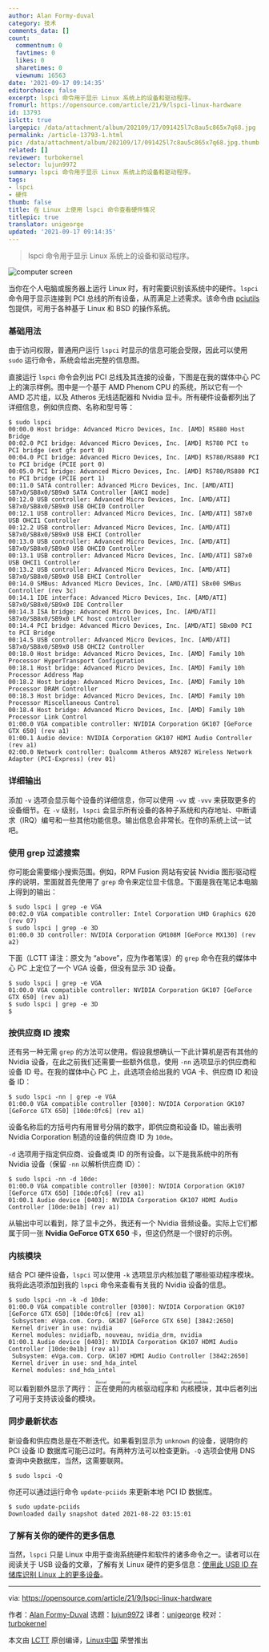 ```yaml
---
author: Alan Formy-duval
category: 技术
comments_data: []
count:
  commentnum: 0
  favtimes: 0
  likes: 0
  sharetimes: 0
  viewnum: 16563
date: '2021-09-17 09:14:35'
editorchoice: false
excerpt: lspci 命令用于显示 Linux 系统上的设备和驱动程序。
fromurl: https://opensource.com/article/21/9/lspci-linux-hardware
id: 13793
islctt: true
largepic: /data/attachment/album/202109/17/091425l7c8au5c865x7q68.jpg
permalink: /article-13793-1.html
pic: /data/attachment/album/202109/17/091425l7c8au5c865x7q68.jpg.thumb.jpg
related: []
reviewer: turbokernel
selector: lujun9972
summary: lspci 命令用于显示 Linux 系统上的设备和驱动程序。
tags:
- lspci
- 硬件
thumb: false
title: 在 Linux 上使用 lspci 命令查看硬件情况
titlepic: true
translator: unigeorge
updated: '2021-09-17 09:14:35'
---
```



> 
> lspci 命令用于显示 Linux 系统上的设备和驱动程序。
> 
> 
> 


![](/data/attachment/album/202109/17/091425l7c8au5c865x7q68.jpg "computer screen ")


当你在个人电脑或服务器上运行 Linux 时，有时需要识别该系统中的硬件。`lspci` 命令用于显示连接到 PCI 总线的所有设备，从而满足上述需求。该命令由 [pciutils](https://mj.ucw.cz/sw/pciutils/) 包提供，可用于各种基于 Linux 和 BSD 的操作系统。


### 基础用法


由于访问权限，普通用户运行 `lspci` 时显示的信息可能会受限，因此可以使用 `sudo` 运行命令，系统会给出完整的信息图。


直接运行 `lspci` 命令会列出 PCI 总线及其连接的设备，下图是在我的媒体中心 PC 上的演示样例。图中是一个基于 AMD Phenom CPU 的系统，所以它有一个 AMD 芯片组，以及 Atheros 无线适配器和 Nvidia 显卡。所有硬件设备都列出了详细信息，例如供应商、名称和型号等：



```
$ sudo lspci
00:00.0 Host bridge: Advanced Micro Devices, Inc. [AMD] RS880 Host Bridge
00:02.0 PCI bridge: Advanced Micro Devices, Inc. [AMD] RS780 PCI to PCI bridge (ext gfx port 0)
00:04.0 PCI bridge: Advanced Micro Devices, Inc. [AMD] RS780/RS880 PCI to PCI bridge (PCIE port 0)
00:05.0 PCI bridge: Advanced Micro Devices, Inc. [AMD] RS780/RS880 PCI to PCI bridge (PCIE port 1)
00:11.0 SATA controller: Advanced Micro Devices, Inc. [AMD/ATI] SB7x0/SB8x0/SB9x0 SATA Controller [AHCI mode]
00:12.0 USB controller: Advanced Micro Devices, Inc. [AMD/ATI] SB7x0/SB8x0/SB9x0 USB OHCI0 Controller
00:12.1 USB controller: Advanced Micro Devices, Inc. [AMD/ATI] SB7x0 USB OHCI1 Controller
00:12.2 USB controller: Advanced Micro Devices, Inc. [AMD/ATI] SB7x0/SB8x0/SB9x0 USB EHCI Controller
00:13.0 USB controller: Advanced Micro Devices, Inc. [AMD/ATI] SB7x0/SB8x0/SB9x0 USB OHCI0 Controller
00:13.1 USB controller: Advanced Micro Devices, Inc. [AMD/ATI] SB7x0 USB OHCI1 Controller
00:13.2 USB controller: Advanced Micro Devices, Inc. [AMD/ATI] SB7x0/SB8x0/SB9x0 USB EHCI Controller
00:14.0 SMBus: Advanced Micro Devices, Inc. [AMD/ATI] SBx00 SMBus Controller (rev 3c)
00:14.1 IDE interface: Advanced Micro Devices, Inc. [AMD/ATI] SB7x0/SB8x0/SB9x0 IDE Controller
00:14.3 ISA bridge: Advanced Micro Devices, Inc. [AMD/ATI] SB7x0/SB8x0/SB9x0 LPC host controller
00:14.4 PCI bridge: Advanced Micro Devices, Inc. [AMD/ATI] SBx00 PCI to PCI Bridge
00:14.5 USB controller: Advanced Micro Devices, Inc. [AMD/ATI] SB7x0/SB8x0/SB9x0 USB OHCI2 Controller
00:18.0 Host bridge: Advanced Micro Devices, Inc. [AMD] Family 10h Processor HyperTransport Configuration
00:18.1 Host bridge: Advanced Micro Devices, Inc. [AMD] Family 10h Processor Address Map
00:18.2 Host bridge: Advanced Micro Devices, Inc. [AMD] Family 10h Processor DRAM Controller
00:18.3 Host bridge: Advanced Micro Devices, Inc. [AMD] Family 10h Processor Miscellaneous Control
00:18.4 Host bridge: Advanced Micro Devices, Inc. [AMD] Family 10h Processor Link Control
01:00.0 VGA compatible controller: NVIDIA Corporation GK107 [GeForce GTX 650] (rev a1)
01:00.1 Audio device: NVIDIA Corporation GK107 HDMI Audio Controller (rev a1)
02:00.0 Network controller: Qualcomm Atheros AR9287 Wireless Network Adapter (PCI-Express) (rev 01)

```

### 详细输出


添加 `-v` 选项会显示每个设备的详细信息，你可以使用 `-vv` 或 `-vvv` 来获取更多的设备细节。在 `-v` 级别，`lspci` 会显示所有设备的各种子系统和内存地址、中断请求（IRQ）编号和一些其他功能信息。输出信息会非常长。在你的系统上试一试吧。


### 使用 grep 过滤搜索


你可能会需要缩小搜索范围。例如，RPM Fusion 网站有安装 Nvidia 图形驱动程序的说明，里面就首先使用了 `grep` 命令来定位显卡信息。下面是我在笔记本电脑上得到的输出：



```
$ sudo lspci | grep -e VGA
00:02.0 VGA compatible controller: Intel Corporation UHD Graphics 620 (rev 07)
$ sudo lspci | grep -e 3D
01:00.0 3D controller: NVIDIA Corporation GM108M [GeForce MX130] (rev a2)

```

下面（LCTT 译注：原文为 “above”，应为作者笔误）的 `grep` 命令在我的媒体中心 PC 上定位了一个 VGA 设备，但没有显示 3D 设备。



```
$ sudo lspci | grep -e VGA
01:00.0 VGA compatible controller: NVIDIA Corporation GK107 [GeForce GTX 650] (rev a1)
$ sudo lspci | grep -e 3D
$

```

### 按供应商 ID 搜索


还有另一种无需 `grep` 的方法可以使用。假设我想确认一下此计算机是否有其他的 Nvidia 设备，在此之前我们还需要一些额外信息，使用 `-nn` 选项显示的供应商和设备 ID 号。在我的媒体中心 PC 上，此选项会给出我的 VGA 卡、供应商 ID 和设备 ID：



```
$ sudo lspci -nn | grep -e VGA
01:00.0 VGA compatible controller [0300]: NVIDIA Corporation GK107 [GeForce GTX 650] [10de:0fc6] (rev a1)

```

设备名称后的方括号内有用冒号分隔的数字，即供应商和设备 ID。输出表明 Nvidia Corporation 制造的设备的供应商 ID 为 `10de`。


`-d` 选项用于指定供应商、设备或类 ID 的所有设备。以下是我系统中的所有 Nvidia 设备（保留 `-nn` 以解析供应商 ID）：



```
$ sudo lspci -nn -d 10de:
01:00.0 VGA compatible controller [0300]: NVIDIA Corporation GK107 [GeForce GTX 650] [10de:0fc6] (rev a1)
01:00.1 Audio device [0403]: NVIDIA Corporation GK107 HDMI Audio Controller [10de:0e1b] (rev a1)

```

从输出中可以看到，除了显卡之外，我还有一个 Nvidia 音频设备。实际上它们都属于同一张 **Nvidia GeForce GTX 650** 卡，但这仍然是一个很好的示例。


### 内核模块


结合 PCI 硬件设备，`lspci` 可以使用 `-k` 选项显示内核加载了哪些驱动程序模块。我将此选项添加到我的 `lspci` 命令来查看有关我的 Nvidia 设备的信息。



```
$ sudo lspci -nn -k -d 10de:
01:00.0 VGA compatible controller [0300]: NVIDIA Corporation GK107 [GeForce GTX 650] [10de:0fc6] (rev a1)
 Subsystem: eVga.com. Corp. GK107 [GeForce GTX 650] [3842:2650]
 Kernel driver in use: nvidia
 Kernel modules: nvidiafb, nouveau, nvidia_drm, nvidia
01:00.1 Audio device [0403]: NVIDIA Corporation GK107 HDMI Audio Controller [10de:0e1b] (rev a1)
 Subsystem: eVga.com. Corp. GK107 HDMI Audio Controller [3842:2650]
 Kernel driver in use: snd_hda_intel
 Kernel modules: snd_hda_intel

```

可以看到额外显示了两行：<ruby> 正在使用的内核驱动程序 <rt>  Kernel driver in use </rt></ruby> 和 <ruby> 内核模块 <rt>  Kernel modules </rt></ruby>，其中后者列出了可用于支持该设备的模块。


### 同步最新状态


新设备和供应商总是在不断迭代。如果看到显示为 `unknown` 的设备，说明你的 PCI 设备 ID 数据库可能已过时。有两种方法可以检查更新。`-Q` 选项会使用 DNS 查询中央数据库，当然，这需要联网。



```
$ sudo lspci -Q

```

你还可以通过运行命令 `update-pciids` 来更新本地 PCI ID 数据库。



```
$ sudo update-pciids
Downloaded daily snapshot dated 2021-08-22 03:15:01

```

### 了解有关你的硬件的更多信息


当然，`lspci` 只是 Linux 中用于查询系统硬件和软件的诸多命令之一。读者可以在阅读关于 USB 设备的文章，了解有关 Linux 硬件的更多信息：[使用此 USB ID 存储库识别 Linux 上的更多设备](https://opensource.com/article/20/8/usb-id-repository)。




---


via: <https://opensource.com/article/21/9/lspci-linux-hardware>


作者：[Alan Formy-Duval](https://opensource.com/users/alanfdoss) 选题：[lujun9972](https://github.com/lujun9972) 译者：[unigeorge](https://github.com/unigeorge) 校对：[turbokernel](https://github.com/turbokernel)


本文由 [LCTT](https://github.com/LCTT/TranslateProject) 原创编译，[Linux中国](https://linux.cn/) 荣誉推出
